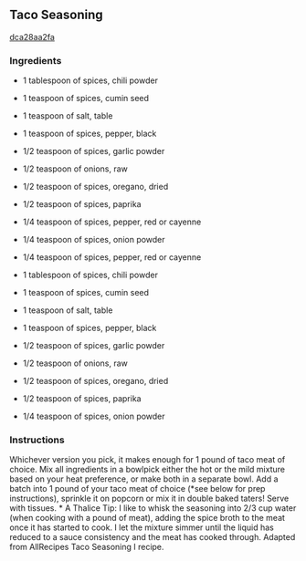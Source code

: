 ## Taco Seasoning

[dca28aa2fa](http://tastykitchen.com/recipes/condiments/taco-seasoning-5/)

### Ingredients

 - 1 tablespoon of spices, chili powder

 - 1 teaspoon of spices, cumin seed

 - 1 teaspoon of salt, table

 - 1 teaspoon of spices, pepper, black

 - 1/2 teaspoon of spices, garlic powder

 - 1/2 teaspoon of onions, raw

 - 1/2 teaspoon of spices, oregano, dried

 - 1/2 teaspoon of spices, paprika

 - 1/4 teaspoon of spices, pepper, red or cayenne

 - 1/4 teaspoon of spices, onion powder

 - 1/4 teaspoon of spices, pepper, red or cayenne

 - 1 tablespoon of spices, chili powder

 - 1 teaspoon of spices, cumin seed

 - 1 teaspoon of salt, table

 - 1 teaspoon of spices, pepper, black

 - 1/2 teaspoon of spices, garlic powder

 - 1/2 teaspoon of onions, raw

 - 1/2 teaspoon of spices, oregano, dried

 - 1/2 teaspoon of spices, paprika

 - 1/4 teaspoon of spices, onion powder

### Instructions

Whichever version you pick, it makes enough for 1 pound of taco meat of choice. Mix all ingredients in a bowlpick either the hot or the mild mixture based on your heat preference, or make both in a separate bowl. Add a batch into 1 pound of your taco meat of choice (*see below for prep instructions), sprinkle it on popcorn or mix it in double baked taters! Serve with tissues. * A Thalice Tip: I like to whisk the seasoning into 2/3 cup water (when cooking with a pound of meat), adding the spice broth to the meat once it has started to cook. I let the mixture simmer until the liquid has reduced to a sauce consistency and the meat has cooked through. Adapted from AllRecipes Taco Seasoning I recipe.